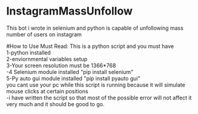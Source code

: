 # InstagramMassUnfollow
This bot i wrote in selenium and python is capable of unfollowing mass number of users on instagram 

#How to Use Must Read:
This is a python script and you must have <br>1-python installed <br>2-enviornmental variables setup<br>
 3-Your screen resolution must be  1366*768<br>-4 Selenium module installed  "pip install selenium" <br>5-Py auto gui module installed "pip install pyauto gui"<br>you cant use your pc while this script is running because it will simulate 
mouse clicks at certain positions <br>-i have written the script so that most of the possible error will not affect it very much and it should be good 
to go. 

